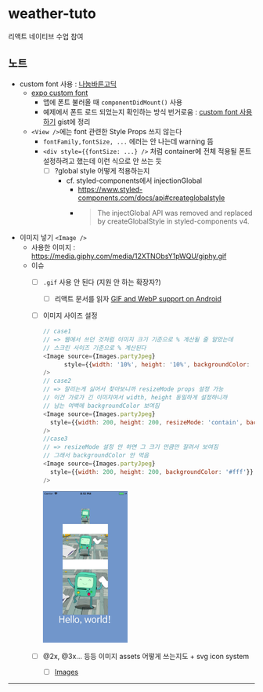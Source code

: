 # weather-tuto
리액트 네이티브 수업 참여

## 노트
- custom font 사용 : [나눔바른고딕][1]
  - [expo custom font][2]
    - 앱에 폰트 불러올 때 `componentDidMount()` 사용
    - 예제에서 폰트 로드 되었는지 확인하는 방식 번거로움 : [custom font 사용하기][5] gist에 정리
  - `<View />`에는 font 관련한 Style Props 쓰지 않는다
    - `fontFamily,fontSize, ...` 에러는 안 나는데 warning 뜸
    - `<div style={{fontSize: ...} />` 처럼 container에 전체 적용될 폰트 설정하려고 했는데 이런 식으로 안 쓰는 듯
      - [ ] ?global style 어떻게 적용하는지
        - cf. styled-components에서 injectionGlobal 
          - https://www.styled-components.com/docs/api#createglobalstyle
          - > The injectGlobal API was removed and replaced by createGlobalStyle in styled-components v4.
- 이미지 넣기 `<Image />`
  - 사용한 이미지 : https://media.giphy.com/media/12XTNObsY1pWQU/giphy.gif
  - 이슈
    - [ ] `.gif` 사용 안 된다 (지원 안 하는 확장자?)
      - [ ] 리액트 문서를 읽자 [GIF and WebP support on Android][3]
    - [ ] 이미지 사이즈 설정 
      ```js
      // case1
      // => 웹에서 쓰던 것처럼 이미지 크기 기준으로 % 계산될 줄 알았는데
      // 스크린 사이즈 기준으로 % 계산된다
      <Image source={Images.partyJpeg} 
            style={{width: '10%', height: '10%', backgroundColor: '#fff'}} 
      />
      // case2
      // => 잘리는게 싫어서 찾아보니까 resizeMode props 설정 가능
      // 이건 가로가 긴 이미지여서 width, height 동일하게 설정하니까
      // 남는 여백에 backgroundColor 보여짐
      <Image source={Images.partyJpeg} 
        style={{width: 200, height: 200, resizeMode: 'contain', backgroundColor: '#fff'}} 
      />
      //case3
      // => resizeMode 설정 안 하면 그 크기 만큼만 잘려서 보여짐
      // 그래서 backgroundColor 안 먹음
      <Image source={Images.partyJpeg} 
        style={{width: 200, height: 200, backgroundColor: '#fff'}} 
      />
      ```
      <img src="note/image-size.jpg" width="40%" />
      
    - [ ] @2x, @3x... 등등 이미지 assets 어떻게 쓰는지도 + svg icon system
      - [ ] [Images][6] 


----
[1]: https://hangeul.naver.com/font
[2]: https://docs.expo.io/versions/v30.0.0/guides/using-custom-fonts.html#using-custom-fonts
[3]: https://facebook.github.io/react-native/docs/image#gif-and-webp-support-on-android
[5]: https://gist.github.com/healim/7174d6caed3a48028247f83ee1ff3c79
[6]: https://facebook.github.io/react-native/docs/images
